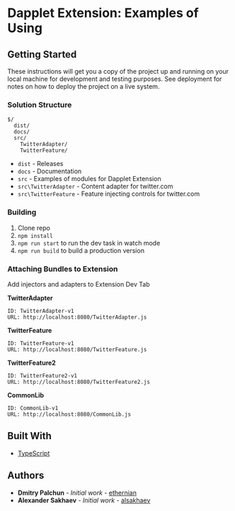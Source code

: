 # Dapplet Extension: Examples of Using

## Getting Started

These instructions will get you a copy of the project up and running on your local machine for development and testing purposes. See deployment for notes on how to deploy the project on a live system.

### Solution Structure

```
$/
  dist/
  docs/
  src/
    TwitterAdapter/
    TwitterFeature/
```

- `dist` - Releases
- `docs` - Documentation
- `src` - Examples of modules for Dapplet Extension
- `src\TwitterAdapter` - Content adapter for twitter.com
- `src\TwitterFeature` - Feature injecting controls for twitter.com

### Building

1.  Clone repo
2.  `npm install`
3.  `npm run start` to run the dev task in watch mode
4.  `npm run build` to build a production version

### Attaching Bundles to Extension
Add injectors and adapters to Extension Dev Tab

**TwitterAdapter**
```
ID: TwitterAdapter-v1
URL: http://localhost:8080/TwitterAdapter.js
```

**TwitterFeature**
```
ID: TwitterFeature-v1
URL: http://localhost:8080/TwitterFeature.js
```

**TwitterFeature2**
```
ID: TwitterFeature2-v1
URL: http://localhost:8080/TwitterFeature2.js
```

**CommonLib**
```
ID: CommonLib-v1
URL: http://localhost:8080/CommonLib.js
```

## Built With

* [TypeScript](https://www.typescriptlang.org/)

## Authors

* **Dmitry Palchun** - *Initial work* - [ethernian](https://github.com/ethernian)
* **Alexander Sakhaev** - *Initial work* - [alsakhaev](https://github.com/alsakhaev)

